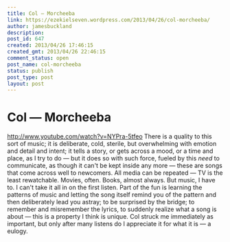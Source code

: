 ```yaml
---
title: Col — Morcheeba
link: https://ezekielseven.wordpress.com/2013/04/26/col-morcheeba/
author: jamesbuckland
description: 
post_id: 647
created: 2013/04/26 17:46:15
created_gmt: 2013/04/26 22:46:15
comment_status: open
post_name: col-morcheeba
status: publish
post_type: post
layout: post
---
```


# Col — Morcheeba

http://www.youtube.com/watch?v=NYPra-5tfeo There is a quality to this sort of music; it is deliberate, cold, sterile, but overwhelming with emotion and detail and intent; it tells a story, or gets across a mood, or a time and place, as I try to do — but it does so with such force, fueled by this _need_ to communicate, as though it can't be kept inside any more — these are songs that come across well to newcomers. All media can be repeated — TV is the least rewatchable. Movies, often. Books, almost always. But music, I have to. I can't take it all in on the first listen. Part of the fun is learning the patterns of music and letting the song itself remind you of the pattern and then deliberately lead you astray; to be surprised by the bridge; to remember and misremember the lyrics, to suddenly realize what a song is about — this is a property I think is unique. Col struck me immediately as important, but only after many listens do I appreciate it for what it is — a eulogy.